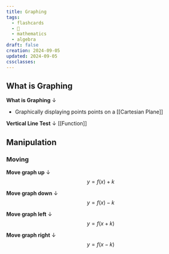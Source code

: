 ```yaml
---
title: Graphing
tags:
  - flashcards
  - 🌱
  - mathematics
  - algebra
draft: false
creation: 2024-09-05
updated: 2024-09-05
cssclasses: 
---
```

## What is Graphing

**What is Graphing**
↓
- Graphically displaying points points on a [[Cartesian Plane]]
<!--SR:!2024-12-24,69,310-->

**Vertical Line Test**
↓
[[Function]]
<!--SR:!2025-05-31,188,329-->

## Manipulation

### Moving

**Move graph up**
↓
$$y=f(x)+k$$
<!--SR:!2024-12-19,64,310-->

**Move graph down**
↓
$$y=f(x)-k$$
<!--SR:!2025-08-07,242,332-->

**Move graph left**
↓
$$y=f(x+k)$$
<!--SR:!2025-03-15,117,272-->

**Move graph right**
↓
$$y=f(x-k)$$
<!--SR:!2025-02-16,69,270-->
